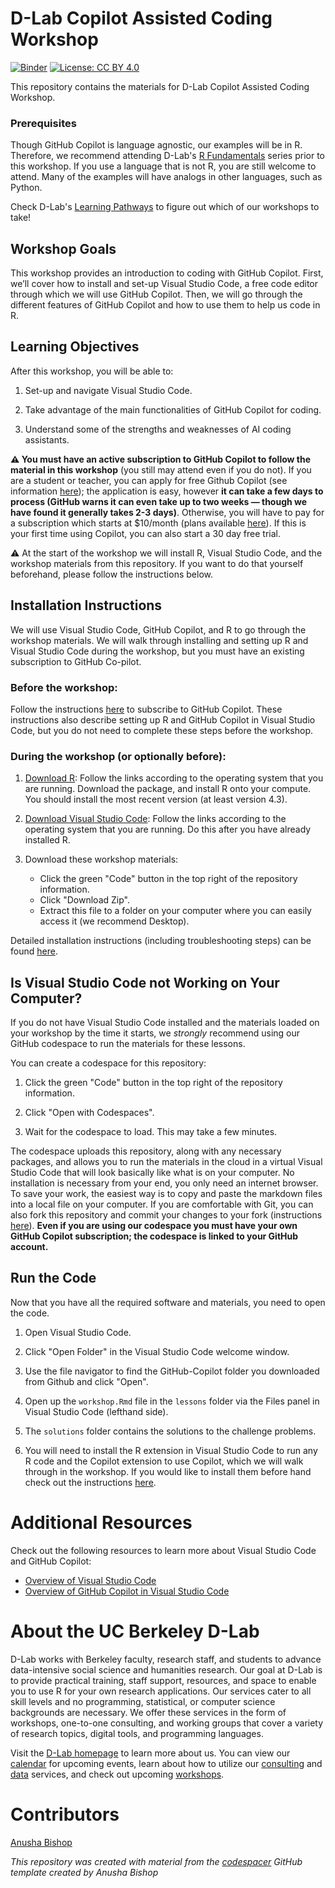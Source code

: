 # D-Lab Copilot Assisted Coding Workshop

[![Binder](https://mybinder.org/badge_logo.svg)](BINDER_LINK_HERE)
[![License: CC BY 4.0](https://img.shields.io/badge/License-CC_BY_4.0-lightgrey.svg)](https://creativecommons.org/licenses/by/4.0/)

This repository contains the materials for D-Lab Copilot Assisted Coding Workshop. 

### Prerequisites

Though GitHub Copilot is language agnostic, our examples will be in R. Therefore, we recommend attending D-Lab's [R
Fundamentals](https://github.com/dlab-berkeley/R-Fundamentals) series
prior to this workshop. If you use a language that is not R, you are still welcome to attend. Many of the examples will have analogs in other languages, such as Python.

Check D-Lab's [Learning Pathways](https://dlab-berkeley.github.io/dlab-workshops/python_path.html) to figure out which of our workshops to take!

## Workshop Goals

This workshop provides an introduction to coding with GitHub Copilot. First, we’ll cover how to install and set-up Visual Studio Code, a free code editor through which we will use GitHub Copilot. Then, we will go through the different features of GitHub Copilot and how to use them to help us code in R. 

## Learning Objectives

After this workshop, you will be able to:

1.  Set-up and navigate Visual Studio Code.
   
2.  Take advantage of the main functionalities of GitHub Copilot for coding.
   
3.  Understand some of the strengths and weaknesses of AI coding assistants.

**⚠️ You must have an active subscription to GitHub Copilot to follow the material in this workshop** (you still may attend even if you do not). If you are a student or teacher, you can apply for free Github Copilot (see information [here](copilot_and_vscode_setup.md)); the application is easy, however **it can take a few days to process (GitHub warns it can even take up to two weeks &mdash; though we have found it generally takes 2-3 days)**. Otherwise, you will have to pay for a subscription which starts at $10/month (plans available [here](https://github.com/features/copilot/plans)). If this is your first time using Copilot, you can also start a 30 day free trial.

⚠️ At the start of the workshop we will install R, Visual Studio Code, and the workshop materials from this repository. If you want to do that yourself beforehand, please follow the instructions below.

## Installation Instructions

We will use Visual Studio Code, GitHub Copilot, and R to go through the workshop materials. We will walk through installing and setting up R and Visual Studio Code during the workshop, but you must have an existing subscription to GitHub Co-pilot. 

### Before the workshop:

Follow the instructions [here](copilot_and_vscode_setup.md) to subscribe to GitHub Copilot. These instructions also describe setting up R and GitHub Copilot in Visual Studio Code, but you do not need to complete these steps before the workshop.

### During the workshop (or optionally before):

1.  [Download R](https://www.r-project.org/): Follow the links according
    to the operating system that you are running. Download the package,
    and install R onto your compute. You should install the most recent
    version (at least version 4.3).

2.  [Download Visual Studio Code](https://code.visualstudio.com/): Follow
    the links according to the operating system that you are running. Do this after you have
    already installed R.
   
3. Download these workshop materials:
    * Click the green "Code" button in the top right of the repository information.
    * Click "Download Zip".
    * Extract this file to a folder on your computer where you can easily access it (we recommend Desktop).

Detailed installation instructions (including troubleshooting steps) can be found [here](copilot_and_vscode_setup.md). 

## Is Visual Studio Code not Working on Your Computer?

If you do not have Visual Studio Code installed and the materials loaded on your
workshop by the time it starts, we *strongly* recommend using our GitHub codespace to run the materials for these lessons. 

You can create a codespace for this repository:
1. Click the green "Code" button in the top right of the repository information.
   
2. Click "Open with Codespaces".
   
3. Wait for the codespace to load. This may take a few minutes.

The codespace uploads this repository, along with any necessary packages, and
allows you to run the materials in the cloud in a virtual Visual Studio Code that will look basically like what is on your computer.
No installation is necessary from your end, you only need an internet browser. To save your work, the easiest way is to copy and paste
the markdown files into a local file on your computer. If you are comfortable with Git, you can also fork this repository and commit your changes to your fork (instructions [here](https://docs.github.com/en/codespaces/getting-started/understanding-the-codespace-lifecycle#saving-changes-in-a-codespace)). **Even if you are using our codespace you must have your own GitHub Copilot subscription; the codespace is linked to your GitHub account.**

## Run the Code

Now that you have all the required software and materials, you need to open the code.

1.  Open Visual Studio Code.
   
2.  Click "Open Folder" in the Visual Studio Code welcome window.
   
3.  Use the file navigator to find the GitHub-Copilot folder you downloaded from Github and click "Open".
   
4.  Open up the `workshop.Rmd` file in the `lessons` folder via the Files panel in Visual Studio Code (lefthand side).
   
5.  The `solutions` folder contains the solutions to the challenge problems.
   
6.  You will need to install the R extension in Visual Studio Code to run any R code and the Copilot extension to use Copilot, which we will walk through in the workshop. If you would like to install them before hand check out the instructions [here](copilot_and_vscode_setup.md).

# Additional Resources

Check out the following resources to learn more about Visual Studio Code and GitHub Copilot:

* [Overview of Visual Studio Code](https://code.visualstudio.com/docs)
* [Overview of GitHub Copilot in Visual Studio Code](https://code.visualstudio.com/docs/copilot/overview)


# About the UC Berkeley D-Lab

D-Lab works with Berkeley faculty, research staff, and students to advance data-intensive social science and humanities research. Our goal at D-Lab is to provide practical training, staff support, resources, and space to enable you to use R for your own research applications. Our services cater to all skill levels and no programming, statistical, or computer science backgrounds are necessary. We offer these services in the form of workshops, one-to-one consulting, and working groups that cover a variety of research topics, digital tools, and programming languages.  

Visit the [D-Lab homepage](https://dlab.berkeley.edu/) to learn more about us. You can view our [calendar](https://dlab.berkeley.edu/events/calendar) for upcoming events, learn about how to utilize our [consulting](https://dlab.berkeley.edu/consulting) and [data](https://dlab.berkeley.edu/data) services, and check out upcoming [workshops](https://dlab.berkeley.edu/events/workshops).

# Contributors

[Anusha Bishop](https://anushapb.github.io/)

*This repository was created with material from the [codespacer](https://github.com/AnushaPB/codespacer/tree/main) GitHub template created by Anusha Bishop*
